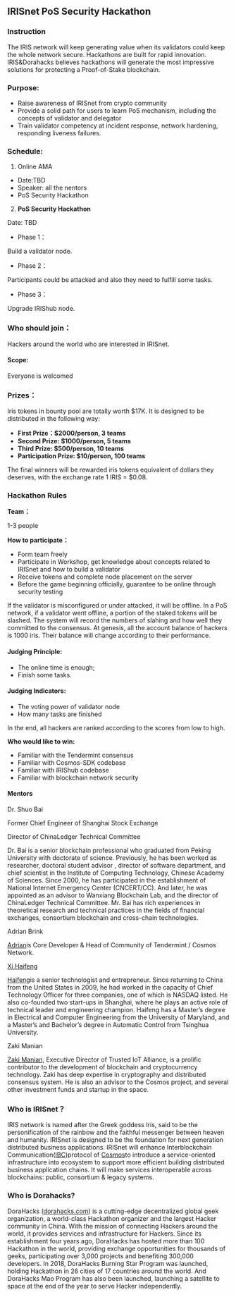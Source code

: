 ## IRISnet PoS Security Hackathon

### Instruction

The IRIS network will keep generating value when its validators could keep the whole network secure. Hackathons are built for rapid innovation. IRIS&Dorahacks believes hackathons will generate the most impressive solutions for protecting a Proof-of-Stake blockchain.

### Purpose:

- Raise awareness of IRISnet from crypto community
- Provide a solid path for users to learn PoS mechanism, including the concepts of validator and delegator
- Train validator competency at incident response, network hardening, responding liveness failures.

### Schedule:


1. Online AMA

- Date:TBD
- Speaker: all the nentors
- PoS Security Hackathon

2. **PoS Security Hackathon**

Date: TBD

- Phase 1：

Build a validator node.

- Phase 2：

Participants could be attacked and also they need to fulfill some tasks.

- Phase 3：

Upgrade IRIShub node.

### **Who should join：**

Hackers around the world who are interested in IRISnet. 

#### Scope:

Everyone is welcomed

### Prizes：

Iris tokens in bounty pool are totally worth $17K. It is designed to be distributed in the following way:

- **First Prize：$2000/person, 3 teams**
- **Second Prize: $1000/person, 5 teams**
- **Third Prize: $500/person, 10 teams**
- **Participation Prize: $10/person, 100 teams**

The final winners will be rewarded iris tokens equivalent of dollars they deserves, with the exchange rate 1 IRIS = $0.08.

### Hackathon Rules

**Team：**

1-3 people 

**How to participate：**

- Form team freely
- Participate in Workshop, get knowledge about concepts related to IRISnet and how to build a validator
- Receive tokens and complete node placement on the server
- Before the game beginning officially, guarantee to be online through security testing

If the validator is misconfigured or under attacked, it will be offline. In a PoS network, if a validator went offline, a portion of the staked tokens will be slashed. The system will record the numbers of slahing and how well they committed to the consensus. At genesis, all the account balance of hackers is 1000 iris. Their balance will change according to their performance. 

#### Judging Principle:

- The online time is enough;
- Finish some tasks.

#### Judging Indicators:

- The voting power of validator node
- How many tasks are finished

In the end, all hackers are ranked according to the scores from low to high.

**Who would like to win:**

- Familiar with the Tendermint consensus
- Familiar with Cosmos-SDK codebase
- Familiar with IRIShub codebase
- Familiar with blockchain network security

#### Mentors

Dr. Shuo Bai

Former Chief Engineer of Shanghai Stock Exchange

Director of ChinaLedger Technical Committee

Dr. Bai is a senior blockchain professional who graduated from Peking University with doctorate of science. Previously, he has been worked as researcher, doctoral student advisor , director of software department, and chief scientist in the Institute of Computing Technology, Chinese Academy of Sciences. Since 2000, he has participated in the establishment of National Internet Emergency Center (CNCERT/CC). And later, he was appointed as an advisor to Wanxiang Blockchain Lab, and the director of ChinaLedger Technical Committee. Mr. Bai has rich experiences in theoretical research and technical practices in the fields of financial exchanges, consortium blockchain and cross-chain technologies.

Adrian Brink

[Adrian](https://adrianbrink.com/)is Core Developer & Head of Community of Tendermint / Cosmos Network.

[Xi Haifeng](https://www.linkedin.com/in/haifengxi/)

[Haifeng](https://www.linkedin.com/in/haifengxi/)is a senior technologist and entrepreneur. Since returning to China from the United States in 2009, he had worked in the capacity of Chief Technology Officer for three companies, one of which is NASDAQ listed. He also co-founded two start-ups in Shanghai, where he plays an active role of technical leader and engineering champion. Haifeng has a Master’s degree in Electrical and Computer Engineering from the University of Maryland, and a Master’s and Bachelor’s degree in Automatic Control from Tsinghua University.

Zaki Manian

[Zaki Manian](https://zaki.manian.org/), Executive Director of Trusted IoT Alliance, is a prolific contributor to the development of blockchain and cryptocurrency technology. Zaki has deep expertise in cryptography and distributed consensus system. He is also an advisor to the Cosmos project, and several other investment funds and startup in the space.

### Who is IRISnet？

IRIS network is named after the Greek goddess Iris, said to be the personification of the rainbow and the faithful messenger between heaven and humanity. IRISnet is designed to be the foundation for next generation distributed business applications. IRISnet will enhance Interblockchain Communication([IBC](https://blog.cosmos.network/developer-deep-dive-cosmos-ibc-5855aaf183fe))protocol of [Cosmos](http://cosmos.network/)to introduce a service-oriented infrastructure into ecosystem to support more efficient building distributed business application chains. It will make services interoperable across blockchains: public, consortium & legacy systems.

### Who is Dorahacks?

DoraHacks ([dorahacks.com](http://dorahacks.com/)) is a cutting-edge decentralized global geek organization, a world-class Hackathon organizer and the largest Hacker community in China. With the mission of connecting Hackers around the world, it provides services and infrastructure for Hackers.
Since its establishment four years ago, DoraHacks has hosted more than 100 Hackathon in the world, providing exchange opportunities for thousands of geeks, participating over 3,000 projects and benefiting 300,000 developers. In 2018, DoraHacks Burning Star Program was launched, holding Hackathon in 26 cities of 17 countries around the world. And DoraHacks Mao Program has also been launched, launching a satellite to space at the end of the year to serve Hacker independently.